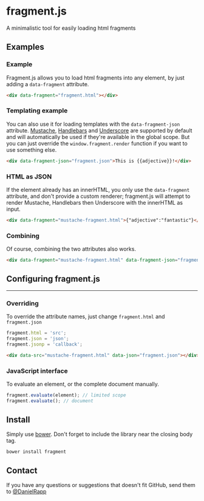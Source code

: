 fragment.js
========

A minimalistic tool for easily loading html fragments

Examples
---

### Example

Fragment.js allows you to load html fragments into any element, by just adding a `data-fragment` attribute.
```html
<div data-fragment="fragment.html"></div>
```

### Templating example

You can also use it for loading templates with the `data-fragment-json` attribute.
[Mustache](http://mustache.github.com/), [Handlebars](http://handlebarsjs.com/) and [Underscore](http://underscorejs.org/)
are supported by default and will automatically be used if they're available in the global scope.
But you can just override the `window.fragment.render` function if you want to use something else.

```html
<div data-fragment-json="fragment.json">This is {{adjective}}!</div>
```

### HTML as JSON

If the element already has an innerHTML, you only use the `data-fragment` attribute, and don't provide a custom renderer;
fragment.js will attempt to render Mustache, Handlebars then Underscore with the innerHTML as input.

```html
<div data-fragment="mustache-fragment.html">{"adjective":"fantastic"}</div>
```

### Combining

Of course, combining the two attributes also works.

```html
<div data-fragment="mustache-fragment.html" data-fragment-json="fragment.json"></div>
```

## Configuring fragment.js
---

### Overriding

To override the attribute names, just change `fragment.html` and `fragment.json`

```javascript
fragment.html = 'src';
fragment.json = 'json';
fragment.jsonp = 'callback';
```

```html
<div data-src="mustache-fragment.html" data-json="fragment.json"></div>
```

### JavaScript interface

To evaluate an element, or the complete document manually.

```javascript
fragment.evaluate(element); // limited scope
fragment.evaluate(); // document
```

Install
---

Simply use [bower](http://twitter.github.com/bower/). Don't forget to include the library near the closing body tag.
```
bower install fragment
```

Contact
---

If you have any questions or suggestions that doesn't fit GitHub, send them to [@DanielRapp](https://twitter.com/danielrapp)
